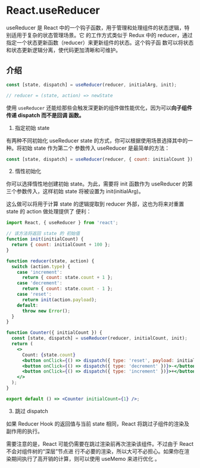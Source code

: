 # React.useReducer

useReducer 是 React 中的一个钩子函数，用于管理和处理组件的状态逻辑，特别适用于复杂的状态管理场景。它
的工作方式类似于 Redux 中的 reducer，通过指定一个状态更新函数（reducer）来更新组件的状态。这个钩子函
数可以将状态和状态更新逻辑分离，使代码更加清晰和可维护。

## 介绍

```js
const [state, dispatch] = useReducer(reducer, initialArg, init);

// reducer = (state, action) => newState
```

使用 `useReducer` 还能给那些会触发深更新的组件做性能优化，因为可以**向子组件传递 dispatch 而不是回调
函数。**

1. 指定初始 state

有两种不同初始化 useReducer state 的方式，你可以根据使用场景选择其中的一种。将初始 state 作为第二个
参数传入 useReducer 是最简单的方法：

```js
const [state, dispatch] = useReducer(reducer, { count: initialCount });
```

2. 惰性初始化

你可以选择惰性地创建初始 state。为此，需要将 init 函数作为 useReducer 的第三个参数传入，这样初始
state 将被设置为 init(initialArg)。

这么做可以将用于计算 state 的逻辑提取到 reducer 外部，这也为将来对重置 state 的 action 做处理提供了
便利：

```jsx
import React, { useReducer } from 'react';

// 该方法将返回 state 的 初始值
function init(initialCount) {
  return { count: initialCount + 100 };
}

function reducer(state, action) {
  switch (action.type) {
    case 'increment':
      return { count: state.count + 1 };
    case 'decrement':
      return { count: state.count - 1 };
    case 'reset':
      return init(action.payload);
    default:
      throw new Error();
  }
}

function Counter({ initialCount }) {
  const [state, dispatch] = useReducer(reducer, initialCount, init);
  return (
    <>
      Count: {state.count}
      <button onClick={() => dispatch({ type: 'reset', payload: initialCount })}>Reset</button>
      <button onClick={() => dispatch({ type: 'decrement' })}>-</button>
      <button onClick={() => dispatch({ type: 'increment' })}>+</button>
    </>
  );
}

export default () => <Counter initialCount={1} />;
```

3. 跳过 dispatch

如果 Reducer Hook 的返回值与当前 state 相同，React 将跳过子组件的渲染及副作用的执行。

需要注意的是，React 可能仍需要在跳过渲染前再次渲染该组件。不过由于 React 不会对组件树的“深层”节点进
行不必要的渲染，所以大可不必担心。如果你在渲染期间执行了高开销的计算，则可以使用 useMemo 来进行优化
。
